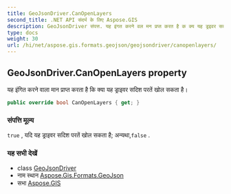 ```yaml
---
title: GeoJsonDriver.CanOpenLayers
second_title: .NET API संदर्भ के लिए Aspose.GIS
description: GeoJsonDriver संपत्त. यह इंगत करने वल मन प्रप्त करत है क क्य यह ड्रइवर सदश परतें खल सकत है
type: docs
weight: 30
url: /hi/net/aspose.gis.formats.geojson/geojsondriver/canopenlayers/
---
```

## GeoJsonDriver.CanOpenLayers property

यह इंगित करने वाला मान प्राप्त करता है कि क्या यह ड्राइवर सदिश परतें खोल सकता है।

```csharp
public override bool CanOpenLayers { get; }
```

### संपत्ति मूल्य

`true` , यदि यह ड्राइवर सदिश परतें खोल सकता है; अन्यथा,`false` .

### यह सभी देखें

* class [GeoJsonDriver](../)
* नाम स्थान [Aspose.Gis.Formats.GeoJson](../../geojsondriver/)
* सभा [Aspose.GIS](../../../)



